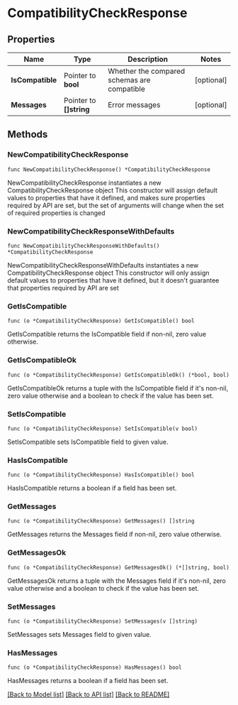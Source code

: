 # CompatibilityCheckResponse

## Properties

Name | Type | Description | Notes
------------ | ------------- | ------------- | -------------
**IsCompatible** | Pointer to **bool** | Whether the compared schemas are compatible | [optional] 
**Messages** | Pointer to **[]string** | Error messages | [optional] 

## Methods

### NewCompatibilityCheckResponse

`func NewCompatibilityCheckResponse() *CompatibilityCheckResponse`

NewCompatibilityCheckResponse instantiates a new CompatibilityCheckResponse object
This constructor will assign default values to properties that have it defined,
and makes sure properties required by API are set, but the set of arguments
will change when the set of required properties is changed

### NewCompatibilityCheckResponseWithDefaults

`func NewCompatibilityCheckResponseWithDefaults() *CompatibilityCheckResponse`

NewCompatibilityCheckResponseWithDefaults instantiates a new CompatibilityCheckResponse object
This constructor will only assign default values to properties that have it defined,
but it doesn't guarantee that properties required by API are set

### GetIsCompatible

`func (o *CompatibilityCheckResponse) GetIsCompatible() bool`

GetIsCompatible returns the IsCompatible field if non-nil, zero value otherwise.

### GetIsCompatibleOk

`func (o *CompatibilityCheckResponse) GetIsCompatibleOk() (*bool, bool)`

GetIsCompatibleOk returns a tuple with the IsCompatible field if it's non-nil, zero value otherwise
and a boolean to check if the value has been set.

### SetIsCompatible

`func (o *CompatibilityCheckResponse) SetIsCompatible(v bool)`

SetIsCompatible sets IsCompatible field to given value.

### HasIsCompatible

`func (o *CompatibilityCheckResponse) HasIsCompatible() bool`

HasIsCompatible returns a boolean if a field has been set.

### GetMessages

`func (o *CompatibilityCheckResponse) GetMessages() []string`

GetMessages returns the Messages field if non-nil, zero value otherwise.

### GetMessagesOk

`func (o *CompatibilityCheckResponse) GetMessagesOk() (*[]string, bool)`

GetMessagesOk returns a tuple with the Messages field if it's non-nil, zero value otherwise
and a boolean to check if the value has been set.

### SetMessages

`func (o *CompatibilityCheckResponse) SetMessages(v []string)`

SetMessages sets Messages field to given value.

### HasMessages

`func (o *CompatibilityCheckResponse) HasMessages() bool`

HasMessages returns a boolean if a field has been set.


[[Back to Model list]](../README.md#documentation-for-models) [[Back to API list]](../README.md#documentation-for-api-endpoints) [[Back to README]](../README.md)



